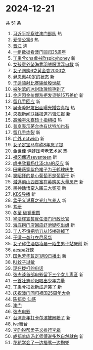 # 2024-12-21

共 51 条

<!-- BEGIN -->
<!-- 最后更新时间 Sat Dec 21 2024 00:20:07 GMT+0800 (China Standard Time) -->

1. [习近平视察驻澳门部队](https://s.weibo.com//weibo?q=%23%E4%B9%A0%E8%BF%91%E5%B9%B3%E8%A7%86%E5%AF%9F%E9%A9%BB%E6%BE%B3%E9%97%A8%E9%83%A8%E9%98%9F%23&Refer=new_time)
   热
1. [爱情公寓6](https://s.weibo.com//weibo?q=%E7%88%B1%E6%83%85%E5%85%AC%E5%AF%936&t=31&band_rank=1&Refer=top)
   热
1. [晋江](https://s.weibo.com//weibo?q=%E6%99%8B%E6%B1%9F&t=31&band_rank=2&Refer=top)
   沸
1. [一组数据看澳门回归25周年](https://s.weibo.com//weibo?q=%23%E4%B8%80%E7%BB%84%E6%95%B0%E6%8D%AE%E7%9C%8B%E6%BE%B3%E9%97%A8%E5%9B%9E%E5%BD%9225%E5%91%A8%E5%B9%B4%23&t=31&band_rank=3&Refer=top)
1. [丁禹兮cha虞书欣spicyhoney](https://s.weibo.com//weibo?q=%23%E4%B8%81%E7%A6%B9%E5%85%AEcha%E8%99%9E%E4%B9%A6%E6%AC%A3spicyhoney%23&t=31&band_rank=4&Refer=top)
   新
1. [女孩意外坠海靠羽绒服漂浮自救](https://s.weibo.com//weibo?q=%23%E5%A5%B3%E5%AD%A9%E6%84%8F%E5%A4%96%E5%9D%A0%E6%B5%B7%E9%9D%A0%E7%BE%BD%E7%BB%92%E6%9C%8D%E6%BC%82%E6%B5%AE%E8%87%AA%E6%95%91%23&t=31&band_rank=5&Refer=top)
   新
1. [女子网购6克黄金变2000克](https://s.weibo.com//weibo?q=%23%E5%A5%B3%E5%AD%90%E7%BD%91%E8%B4%AD6%E5%85%8B%E9%BB%84%E9%87%91%E5%8F%982000%E5%85%8B%23&t=31&band_rank=6&Refer=top)
1. [尹恩惠40岁的状态](https://s.weibo.com//weibo?q=%23%E5%B0%B9%E6%81%A9%E6%83%A040%E5%B2%81%E7%9A%84%E7%8A%B6%E6%80%81%23&t=31&band_rank=7&Refer=top)
   新
1. [于适骑射比赛输给殷世航](https://s.weibo.com//weibo?q=%23%E4%BA%8E%E9%80%82%E9%AA%91%E5%B0%84%E6%AF%94%E8%B5%9B%E8%BE%93%E7%BB%99%E6%AE%B7%E4%B8%96%E8%88%AA%23&t=31&band_rank=8&Refer=top)
1. [被尔滨的冰封玫瑰惊艳到了](https://s.weibo.com//weibo?q=%23%E8%A2%AB%E5%B0%94%E6%BB%A8%E7%9A%84%E5%86%B0%E5%B0%81%E7%8E%AB%E7%91%B0%E6%83%8A%E8%89%B3%E5%88%B0%E4%BA%86%23&t=31&band_rank=9&Refer=top)
1. [金店因金价爆涨拒发货赔15万差价](https://s.weibo.com//weibo?q=%23%E9%87%91%E5%BA%97%E5%9B%A0%E9%87%91%E4%BB%B7%E7%88%86%E6%B6%A8%E6%8B%92%E5%8F%91%E8%B4%A7%E8%B5%9415%E4%B8%87%E5%B7%AE%E4%BB%B7%23&t=31&band_rank=10&Refer=top)
   新
1. [留几手回应](https://s.weibo.com//weibo?q=%23%E7%95%99%E5%87%A0%E6%89%8B%E5%9B%9E%E5%BA%94%23&t=31&band_rank=11&Refer=top)
   新
1. [吴奇隆好友出面曝光婚变真相](https://s.weibo.com//weibo?q=%23%E5%90%B4%E5%A5%87%E9%9A%86%E5%A5%BD%E5%8F%8B%E5%87%BA%E9%9D%A2%E6%9B%9D%E5%85%89%E5%A9%9A%E5%8F%98%E7%9C%9F%E7%9B%B8%23&t=31&band_rank=12&Refer=top)
   热
1. [央视新闻联播报道冯骥汇报](https://s.weibo.com//weibo?q=%23%E5%A4%AE%E8%A7%86%E6%96%B0%E9%97%BB%E8%81%94%E6%92%AD%E6%8A%A5%E9%81%93%E5%86%AF%E9%AA%A5%E6%B1%87%E6%8A%A5%23&t=31&band_rank=13&Refer=top)
   新
1. [高瀚宇朱嘉琦十指相扣](https://s.weibo.com//weibo?q=%23%E9%AB%98%E7%80%9A%E5%AE%87%E6%9C%B1%E5%98%89%E7%90%A6%E5%8D%81%E6%8C%87%E7%9B%B8%E6%89%A3%23&t=31&band_rank=14&Refer=top)
   热
1. [普京表示茅台也有伏特加也有](https://s.weibo.com//weibo?q=%23%E6%99%AE%E4%BA%AC%E8%A1%A8%E7%A4%BA%E8%8C%85%E5%8F%B0%E4%B9%9F%E6%9C%89%E4%BC%8F%E7%89%B9%E5%8A%A0%E4%B9%9F%E6%9C%89%23&t=31&band_rank=15&Refer=top)
1. [留几手炸裂](https://s.weibo.com//weibo?q=%23%E7%95%99%E5%87%A0%E6%89%8B%E7%82%B8%E8%A3%82%23&t=31&band_rank=16&Refer=top)
   新
1. [广外 nctwish](https://s.weibo.com//weibo?q=%E5%B9%BF%E5%A4%96%20nctwish&t=31&band_rank=17&Refer=top)
   新
1. [女子定宝马车称8年忘了提](https://s.weibo.com//weibo?q=%23%E5%A5%B3%E5%AD%90%E5%AE%9A%E5%AE%9D%E9%A9%AC%E8%BD%A6%E7%A7%B08%E5%B9%B4%E5%BF%98%E4%BA%86%E6%8F%90%23&t=31&band_rank=18&Refer=top)
1. [金世佳 俩娃压垮老艺术家](https://s.weibo.com//weibo?q=%E9%87%91%E4%B8%96%E4%BD%B3%20%E4%BF%A9%E5%A8%83%E5%8E%8B%E5%9E%AE%E8%80%81%E8%89%BA%E6%9C%AF%E5%AE%B6&t=31&band_rank=19&Refer=top)
   热
1. [福冈偶遇seventeen](https://s.weibo.com//weibo?q=%23%E7%A6%8F%E5%86%88%E5%81%B6%E9%81%87seventeen%23&t=31&band_rank=20&Refer=top)
   新
1. [虞书欣看杨仕泽cha的反应](https://s.weibo.com//weibo?q=%23%E8%99%9E%E4%B9%A6%E6%AC%A3%E7%9C%8B%E6%9D%A8%E4%BB%95%E6%B3%BDcha%E7%9A%84%E5%8F%8D%E5%BA%94%23&t=31&band_rank=21&Refer=top)
   新
1. [田曦薇穿紫色裙子为王鹤棣庆生](https://s.weibo.com//weibo?q=%23%E7%94%B0%E6%9B%A6%E8%96%87%E7%A9%BF%E7%B4%AB%E8%89%B2%E8%A3%99%E5%AD%90%E4%B8%BA%E7%8E%8B%E9%B9%A4%E6%A3%A3%E5%BA%86%E7%94%9F%23&t=31&band_rank=22&Refer=top)
1. [窦昭怀的是小葡萄不是葡萄干](https://s.weibo.com//weibo?q=%E7%AA%A6%E6%98%AD%E6%80%80%E7%9A%84%E6%98%AF%E5%B0%8F%E8%91%A1%E8%90%84%E4%B8%8D%E6%98%AF%E8%91%A1%E8%90%84%E5%B9%B2&t=31&band_rank=23&Refer=top)
   新
1. [潜逃前山西首富在英购买大量房产](https://s.weibo.com//weibo?q=%23%E6%BD%9C%E9%80%83%E5%89%8D%E5%B1%B1%E8%A5%BF%E9%A6%96%E5%AF%8C%E5%9C%A8%E8%8B%B1%E8%B4%AD%E4%B9%B0%E5%A4%A7%E9%87%8F%E6%88%BF%E4%BA%A7%23&t=31&band_rank=24&Refer=top)
   新
1. [黑神话悟空入围三大奖项](https://s.weibo.com//weibo?q=%23%E9%BB%91%E7%A5%9E%E8%AF%9D%E6%82%9F%E7%A9%BA%E5%85%A5%E5%9B%B4%E4%B8%89%E5%A4%A7%E5%A5%96%E9%A1%B9%23&t=31&band_rank=25&Refer=top)
   新
1. [KBS导播](https://s.weibo.com//weibo?q=KBS%E5%AF%BC%E6%92%AD&t=31&band_rank=26&Refer=top)
   新
1. [孟子义说夏之光红气养人](https://s.weibo.com//weibo?q=%E5%AD%9F%E5%AD%90%E4%B9%89%E8%AF%B4%E5%A4%8F%E4%B9%8B%E5%85%89%E7%BA%A2%E6%B0%94%E5%85%BB%E4%BA%BA&t=31&band_rank=27&Refer=top)
   新
1. [考研](https://s.weibo.com//weibo?q=%E8%80%83%E7%A0%94&t=31&band_rank=28&Refer=top)
1. [冬至 破镜重圆](https://s.weibo.com//weibo?q=%E5%86%AC%E8%87%B3%20%E7%A0%B4%E9%95%9C%E9%87%8D%E5%9C%86&t=31&band_rank=29&Refer=top)
1. [岑浩辉宣誓就任澳门行政长官](https://s.weibo.com//weibo?q=%23%E5%B2%91%E6%B5%A9%E8%BE%89%E5%AE%A3%E8%AA%93%E5%B0%B1%E4%BB%BB%E6%BE%B3%E9%97%A8%E8%A1%8C%E6%94%BF%E9%95%BF%E5%AE%98%23&t=31&band_rank=30&Refer=top)
1. [海底捞门店回应虾滑疑吃出蛆](https://s.weibo.com//weibo?q=%23%E6%B5%B7%E5%BA%95%E6%8D%9E%E9%97%A8%E5%BA%97%E5%9B%9E%E5%BA%94%E8%99%BE%E6%BB%91%E7%96%91%E5%90%83%E5%87%BA%E8%9B%86%23&t=31&band_rank=31&Refer=top)
   新
1. [工人不慎把剪刀从15楼碰掉了](https://s.weibo.com//weibo?q=%23%E5%B7%A5%E4%BA%BA%E4%B8%8D%E6%85%8E%E6%8A%8A%E5%89%AA%E5%88%80%E4%BB%8E15%E6%A5%BC%E7%A2%B0%E6%8E%89%E4%BA%86%23&t=31&band_rank=32&Refer=top)
1. [于适一袭红衣尽风华](https://s.weibo.com//weibo?q=%23%E4%BA%8E%E9%80%82%E4%B8%80%E8%A2%AD%E7%BA%A2%E8%A1%A3%E5%B0%BD%E9%A3%8E%E5%8D%8E%23&t=31&band_rank=33&Refer=top)
1. [女子称住酒店凌晨一陌生男子站床前](https://s.weibo.com//weibo?q=%23%E5%A5%B3%E5%AD%90%E7%A7%B0%E4%BD%8F%E9%85%92%E5%BA%97%E5%87%8C%E6%99%A8%E4%B8%80%E9%99%8C%E7%94%9F%E7%94%B7%E5%AD%90%E7%AB%99%E5%BA%8A%E5%89%8D%23&t=31&band_rank=34&Refer=top)
   新
1. [aespa好辣](https://s.weibo.com//weibo?q=aespa%E5%A5%BD%E8%BE%A3&t=31&band_rank=35&Refer=top)
1. [国色芳华暂定1月9日播出](https://s.weibo.com//weibo?q=%23%E5%9B%BD%E8%89%B2%E8%8A%B3%E5%8D%8E%E6%9A%82%E5%AE%9A1%E6%9C%889%E6%97%A5%E6%92%AD%E5%87%BA%23&t=31&band_rank=36&Refer=top)
   新
1. [IU蚊子过敏](https://s.weibo.com//weibo?q=%23IU%E8%9A%8A%E5%AD%90%E8%BF%87%E6%95%8F%23&t=31&band_rank=37&Refer=top)
1. [现在拨打的电话](https://s.weibo.com//weibo?q=%E7%8E%B0%E5%9C%A8%E6%8B%A8%E6%89%93%E7%9A%84%E7%94%B5%E8%AF%9D&t=31&band_rank=38&Refer=top)
1. [张杰谈首部电影留下三个女儿声音](https://s.weibo.com//weibo?q=%23%E5%BC%A0%E6%9D%B0%E8%B0%88%E9%A6%96%E9%83%A8%E7%94%B5%E5%BD%B1%E7%95%99%E4%B8%8B%E4%B8%89%E4%B8%AA%E5%A5%B3%E5%84%BF%E5%A3%B0%E9%9F%B3%23&t=31&band_rank=39&Refer=top)
   新
1. [一首壮志骄阳唱出少年力量](https://s.weibo.com//weibo?q=%23%E4%B8%80%E9%A6%96%E5%A3%AE%E5%BF%97%E9%AA%84%E9%98%B3%E5%94%B1%E5%87%BA%E5%B0%91%E5%B9%B4%E5%8A%9B%E9%87%8F%23&t=31&band_rank=40&Refer=top)
1. [丁禹兮把张新成逗笑了](https://s.weibo.com//weibo?q=%23%E4%B8%81%E7%A6%B9%E5%85%AE%E6%8A%8A%E5%BC%A0%E6%96%B0%E6%88%90%E9%80%97%E7%AC%91%E4%BA%86%23&t=31&band_rank=41&Refer=top)
   新
1. [庆祝澳门回归祖国25周年大会](https://s.weibo.com//weibo?q=%23%E5%BA%86%E7%A5%9D%E6%BE%B3%E9%97%A8%E5%9B%9E%E5%BD%92%E7%A5%96%E5%9B%BD25%E5%91%A8%E5%B9%B4%E5%A4%A7%E4%BC%9A%23&t=31&band_rank=42&Refer=top)
1. [陈都灵 仙感](https://s.weibo.com//weibo?q=%E9%99%88%E9%83%BD%E7%81%B5%20%E4%BB%99%E6%84%9F&t=31&band_rank=43&Refer=top)
1. [澳门](https://s.weibo.com//weibo?q=%E6%BE%B3%E9%97%A8&t=31&band_rank=44&Refer=top)
1. [张杰电影](https://s.weibo.com//weibo?q=%E5%BC%A0%E6%9D%B0%E7%94%B5%E5%BD%B1&t=31&band_rank=45&Refer=top)
1. [台湾青年打卡尔滨被圈粉了](https://s.weibo.com//weibo?q=%23%E5%8F%B0%E6%B9%BE%E9%9D%92%E5%B9%B4%E6%89%93%E5%8D%A1%E5%B0%94%E6%BB%A8%E8%A2%AB%E5%9C%88%E7%B2%89%E4%BA%86%23&t=31&band_rank=46&Refer=top)
   新
1. [ive舞台](https://s.weibo.com//weibo?q=ive%E8%88%9E%E5%8F%B0&t=31&band_rank=47&Refer=top)
1. [李昀锐帮孟子义推行李箱](https://s.weibo.com//weibo?q=%23%E6%9D%8E%E6%98%80%E9%94%90%E5%B8%AE%E5%AD%9F%E5%AD%90%E4%B9%89%E6%8E%A8%E8%A1%8C%E6%9D%8E%E7%AE%B1%23&t=31&band_rank=48&Refer=top)
1. [成都羊肉汤老师傅说多熬自然就白](https://s.weibo.com//weibo?q=%23%E6%88%90%E9%83%BD%E7%BE%8A%E8%82%89%E6%B1%A4%E8%80%81%E5%B8%88%E5%82%85%E8%AF%B4%E5%A4%9A%E7%86%AC%E8%87%AA%E7%84%B6%E5%B0%B1%E7%99%BD%23&t=31&band_rank=49&Refer=top)
   新
1. [花花学会了一边捂嘴一边掏兜](https://s.weibo.com//weibo?q=%23%E8%8A%B1%E8%8A%B1%E5%AD%A6%E4%BC%9A%E4%BA%86%E4%B8%80%E8%BE%B9%E6%8D%82%E5%98%B4%E4%B8%80%E8%BE%B9%E6%8E%8F%E5%85%9C%23&t=31&band_rank=50&Refer=top)

<!-- END -->
